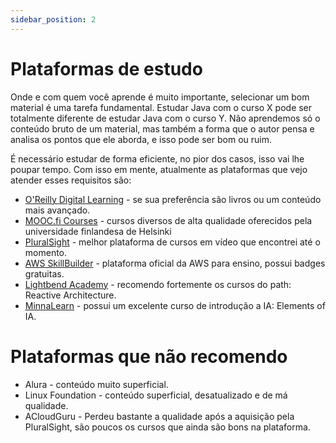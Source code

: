 ```yaml
---
sidebar_position: 2
---
```


# Plataformas de estudo

Onde e com quem você aprende é muito importante, selecionar um bom material é uma tarefa fundamental. 
Estudar Java com o curso X pode ser totalmente diferente de estudar Java com o curso Y. 
Não aprendemos só o conteúdo bruto de um material, mas também a forma que o autor pensa e analisa
os pontos que ele aborda, e isso pode ser bom ou ruim.

É necessário estudar de forma eficiente, no pior dos casos, isso vai lhe poupar tempo.
Com isso em mente, atualmente as plataformas que vejo atender esses requisitos são:

- [O'Reilly Digital Learning](https://learning.oreilly.com/) - se sua preferência são livros ou um conteúdo mais avançado.
- [MOOC.fi Courses](https://mooc.fi/en) - cursos diversos de alta qualidade oferecidos pela universidade finlandesa de Helsinki
- [PluralSight](https://www.pluralsight.com/) - melhor plataforma de cursos em vídeo que encontrei até o momento.
- [AWS SkillBuilder](https://skillbuilder.aws/) - plataforma oficial da AWS para ensino, possui badges gratuitas.
- [Lightbend Academy](https://akkademy.akka.io/learn) - recomendo fortemente os cursos do path: Reactive Architecture.
- [MinnaLearn](https://courses.minnalearn.com/?show=individuals) - possui um excelente curso de introdução a IA: Elements of IA.

# Plataformas que não recomendo

- Alura - conteúdo muito superficial.
- Linux Foundation - conteúdo superficial, desatualizado e de má qualidade.
- ACloudGuru - Perdeu bastante a qualidade após a aquisição pela PluralSight, são poucos os cursos
que ainda são bons na plataforma.